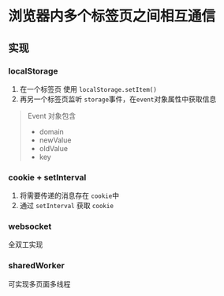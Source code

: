 # 浏览器内多个标签页之间相互通信

## 实现

### localStorage

1. 在一个标签页 使用 `localStorage.setItem()`
2. 再另一个标签页监听 `storage`事件，在`event`对象属性中获取信息

> Event 对象包含
>
> - domain
> - newValue
> - oldValue
> - key

### cookie + setInterval

1. 将需要传递的消息存在 `cookie`中
2. 通过 `setInterval` 获取 `cookie`

### websocket

全双工实现

### sharedWorker

可实现多页面多线程


